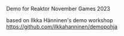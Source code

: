 Demo for Reaktor November Games 2023

based on Ilkka Hänninen's demo workshop https://github.com/ilkkahanninen/demopohja
